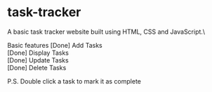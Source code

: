 # task-tracker

A basic task tracker website built using HTML, CSS and JavaScript.\

Basic features
[Done] Add Tasks\
[Done] Display Tasks\
[Done] Update Tasks\
[Done] Delete Tasks

P.S. Double click a task to mark it as complete